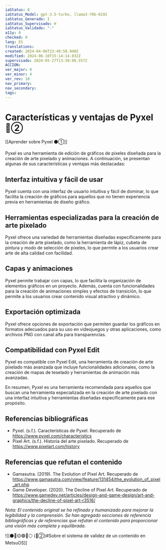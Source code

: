```yaml
---
iaStatus: 8
iaStatus_Model: gpt-3.5-turbo, llama3-70b-8192
iaStatus_Generado: I
iaStatus_Supervisado: H
iaStatus_Validado: "-"
a11y: 0
checked: 0
lang: ES
translations: 
created: 2024-04-06T23:48:58.940Z
modified: 2024-06-10T15:14:14.032Z
supervisado: 2024-05-27T13:38:00.557Z
ACCION: 
ver_major: 0
ver_minor: 4
ver_rev: 10
nav_primary: 
nav_secondary: 
tags:
---
```

# Características y ventajas de Pyxel 🔴②

[[Aprender sobre Pyxel  ⚫①]]

Pyxel es una herramienta de edición de gráficos de píxeles diseñada para la creación de arte pixelado y animaciones. A continuación, se presentan algunas de sus características y ventajas más destacadas:

## Interfaz intuitiva y fácil de usar

Pyxel cuenta con una interfaz de usuario intuitiva y fácil de dominar, lo que facilita la creación de gráficos para aquellos que no tienen experiencia previa en herramientas de diseño gráfico.

## Herramientas especializadas para la creación de arte pixelado

Pyxel ofrece una variedad de herramientas diseñadas específicamente para la creación de arte pixelado, como la herramienta de lápiz, cubeta de pintura y modo de selección de píxeles, lo que permite a los usuarios crear arte de alta calidad con facilidad.

## Capas y animaciones

Pyxel permite trabajar con capas, lo que facilita la organización de elementos gráficos en un proyecto. Además, cuenta con funcionalidades para la creación de animaciones simples y efectos de transición, lo que permite a los usuarios crear contenido visual atractivo y dinámico.

## Exportación optimizada

Pyxel ofrece opciones de exportación que permiten guardar los gráficos en formatos adecuados para su uso en videojuegos y otras aplicaciones, como archivos PNG con canal alfa para transparencias.

## Compatibilidad con Pyxel Edit

Pyxel es compatible con Pyxel Edit, una herramienta de creación de arte pixelado más avanzada que incluye funcionalidades adicionales, como la creación de mapas de teselado y herramientas de animación más avanzadas.

En resumen, Pyxel es una herramienta recomendada para aquellos que buscan una herramienta especializada en la creación de arte pixelado con una interfaz intuitiva y herramientas diseñadas específicamente para ese propósito.

## Referencias bibliográficas

- Pyxel. (s.f.). Características de Pyxel. Recuperado de <https://www.pyxel.com/characteristics>
- Pixel Art. (s.f.). Historia del arte pixelado. Recuperado de <https://www.pixelart.com/history>

## Referencias que refutan el contenido

- Gamasutra. (2019). The Evolution of Pixel Art. Recuperado de <https://www.gamasutra.com/view/feature/131454/the_evolution_of_pixel_art.php>
- Game Developer. (2020). The Decline of Pixel Art. Recuperado de <https://www.gamedev.net/articles/design-and-game-design/art-and-graphics/the-decline-of-pixel-art-r3516/>

*Nota: El contenido original se ha refinado y humanizado para mejorar la legibilidad y la comprensión. Se han agregado secciones de referencia bibliográficas y de referencias que refutan el contenido para proporcionar una visión más completa y equilibrada.*

![[⚫🔴🟡🟢🔵⚪ (🔴②)#Sobre el sistema de validez de un contenido en MetsuOS]]